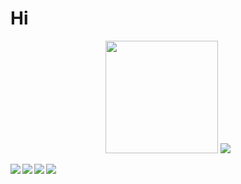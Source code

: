 # Hi
<p align="center">
  <img height="180em" src="https://github-readme-stats.vercel.app/api?username=NidalZabade&show_icons=true&theme=codeSTACKr&bg_color=0d1117"/>
  <img height="left" src="https://github-readme-stats.vercel.app/api/top-langs/?username=NidalZabade&theme=codeSTACKr&layout=compact&bg_color=0d1117"/>
</p>
<img align="left" src="https://img.shields.io/badge/C-00599C?style=for-the-badge&logo=c&logoColor=white"/>
<img align="left" src="https://img.shields.io/badge/Python-FFD43B?style=for-the-badge&logo=python&logoColor=blue"/>
<img align="left" src="https://img.shields.io/badge/Java-ED8B00?style=for-the-badge&logo=java&logoColor=white"/>
<img src="https://img.shields.io/badge/Shell_Script-121011?style=for-the-badge&logo=gnu-bash&logoColor=white"/>
